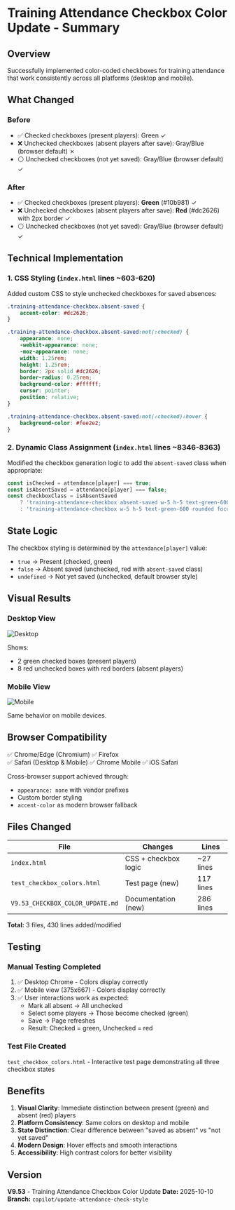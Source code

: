 # Training Attendance Checkbox Color Update - Summary

## Overview

Successfully implemented color-coded checkboxes for training attendance that work consistently across all platforms (desktop and mobile).

## What Changed

### Before
- ✅ Checked checkboxes (present players): Green ✓
- ❌ Unchecked checkboxes (absent players after save): Gray/Blue (browser default) ✗
- ⚪ Unchecked checkboxes (not yet saved): Gray/Blue (browser default) ✓

### After
- ✅ Checked checkboxes (present players): **Green** (#10b981) ✓
- ❌ Unchecked checkboxes (absent players after save): **Red** (#dc2626) with 2px border ✓
- ⚪ Unchecked checkboxes (not yet saved): Gray/Blue (browser default) ✓

## Technical Implementation

### 1. CSS Styling (`index.html` lines ~603-620)

Added custom CSS to style unchecked checkboxes for saved absences:

```css
.training-attendance-checkbox.absent-saved {
    accent-color: #dc2626;
}

.training-attendance-checkbox.absent-saved:not(:checked) {
    appearance: none;
    -webkit-appearance: none;
    -moz-appearance: none;
    width: 1.25rem;
    height: 1.25rem;
    border: 2px solid #dc2626;
    border-radius: 0.25rem;
    background-color: #ffffff;
    cursor: pointer;
    position: relative;
}

.training-attendance-checkbox.absent-saved:not(:checked):hover {
    background-color: #fee2e2;
}
```

### 2. Dynamic Class Assignment (`index.html` lines ~8346-8363)

Modified the checkbox generation logic to add the `absent-saved` class when appropriate:

```javascript
const isChecked = attendance[player] === true;
const isAbsentSaved = attendance[player] === false;
const checkboxClass = isAbsentSaved 
    ? 'training-attendance-checkbox absent-saved w-5 h-5 text-green-600 rounded focus:ring-green-500'
    : 'training-attendance-checkbox w-5 h-5 text-green-600 rounded focus:ring-green-500';
```

## State Logic

The checkbox styling is determined by the `attendance[player]` value:

- `true` → Present (checked, green)
- `false` → Absent saved (unchecked, red with `absent-saved` class)
- `undefined` → Not yet saved (unchecked, default browser style)

## Visual Results

### Desktop View
![Desktop](https://github.com/user-attachments/assets/80ee1881-9f8e-4c56-a553-94ffa8f04df1)

Shows:
- 2 green checked boxes (present players)
- 8 red unchecked boxes with red borders (absent players)

### Mobile View
![Mobile](https://github.com/user-attachments/assets/dac43850-87bb-47fd-b4a3-56f02a41d77c)

Same behavior on mobile devices.

## Browser Compatibility

✅ Chrome/Edge (Chromium)
✅ Firefox  
✅ Safari (Desktop & Mobile)
✅ Chrome Mobile
✅ iOS Safari

Cross-browser support achieved through:
- `appearance: none` with vendor prefixes
- Custom border styling
- `accent-color` as modern browser fallback

## Files Changed

| File | Changes | Lines |
|------|---------|-------|
| `index.html` | CSS + checkbox logic | ~27 lines |
| `test_checkbox_colors.html` | Test page (new) | 117 lines |
| `V9.53_CHECKBOX_COLOR_UPDATE.md` | Documentation (new) | 286 lines |

**Total:** 3 files, 430 lines added/modified

## Testing

### Manual Testing Completed
1. ✅ Desktop Chrome - Colors display correctly
2. ✅ Mobile view (375x667) - Colors display correctly
3. ✅ User interactions work as expected:
   - Mark all absent → All unchecked
   - Select some players → Those become checked (green)
   - Save → Page refreshes
   - Result: Checked = green, Unchecked = red

### Test File Created
`test_checkbox_colors.html` - Interactive test page demonstrating all three checkbox states

## Benefits

1. **Visual Clarity**: Immediate distinction between present (green) and absent (red) players
2. **Platform Consistency**: Same colors on desktop and mobile
3. **State Distinction**: Clear difference between "saved as absent" vs "not yet saved"
4. **Modern Design**: Hover effects and smooth interactions
5. **Accessibility**: High contrast colors for better visibility

## Version

**V9.53** - Training Attendance Checkbox Color Update
**Date:** 2025-10-10
**Branch:** `copilot/update-attendance-check-style`
